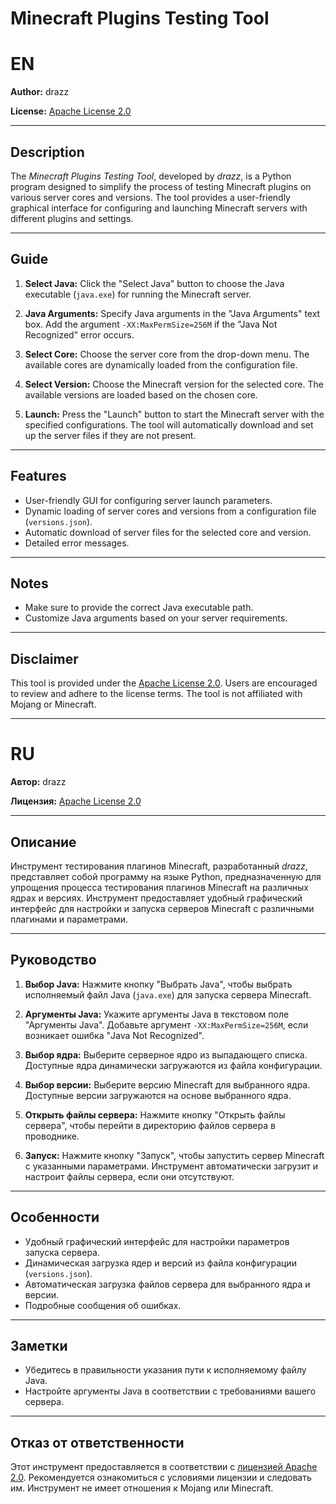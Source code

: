 # Minecraft Plugins Testing Tool
# EN

**Author:** drazz

**License:** [Apache License 2.0](https://www.apache.org/licenses/LICENSE-2.0)

---

## Description
The *Minecraft Plugins Testing Tool*, developed by *drazz*, is a Python program designed to simplify the process of testing Minecraft plugins on various server cores and versions. The tool provides a user-friendly graphical interface for configuring and launching Minecraft servers with different plugins and settings.

---

## Guide

1. **Select Java:**
   Click the "Select Java" button to choose the Java executable (`java.exe`) for running the Minecraft server.

2. **Java Arguments:**
   Specify Java arguments in the "Java Arguments" text box. Add the argument `-XX:MaxPermSize=256M` if the "Java Not Recognized" error occurs.

3. **Select Core:**
   Choose the server core from the drop-down menu. The available cores are dynamically loaded from the configuration file.

4. **Select Version:**
   Choose the Minecraft version for the selected core. The available versions are loaded based on the chosen core.
   
6. **Launch:**
   Press the "Launch" button to start the Minecraft server with the specified configurations. The tool will automatically download and set up the server files if they are not present.

---

## Features
- User-friendly GUI for configuring server launch parameters.
- Dynamic loading of server cores and versions from a configuration file (`versions.json`).
- Automatic download of server files for the selected core and version.
- Detailed error messages.

---

## Notes
- Make sure to provide the correct Java executable path.
- Customize Java arguments based on your server requirements.

---

## Disclaimer
This tool is provided under the [Apache License 2.0](https://www.apache.org/licenses/LICENSE-2.0). Users are encouraged to review and adhere to the license terms. The tool is not affiliated with Mojang or Minecraft.

---

# RU

**Автор:** drazz

**Лицензия:** [Apache License 2.0](https://www.apache.org/licenses/LICENSE-2.0)

---

## Описание
Инструмент тестирования плагинов Minecraft, разработанный *drazz*, представляет собой программу на языке Python, предназначенную для упрощения процесса тестирования плагинов Minecraft на различных ядрах и версиях. Инструмент предоставляет удобный графический интерфейс для настройки и запуска серверов Minecraft с различными плагинами и параметрами.

---

## Руководство

1. **Выбор Java:**
   Нажмите кнопку "Выбрать Java", чтобы выбрать исполняемый файл Java (`java.exe`) для запуска сервера Minecraft.

2. **Аргументы Java:**
   Укажите аргументы Java в текстовом поле "Аргументы Java". Добавьте аргумент `-XX:MaxPermSize=256M`, если возникает ошибка "Java Not Recognized".

3. **Выбор ядра:**
   Выберите серверное ядро из выпадающего списка. Доступные ядра динамически загружаются из файла конфигурации.

4. **Выбор версии:**
   Выберите версию Minecraft для выбранного ядра. Доступные версии загружаются на основе выбранного ядра.

5. **Открыть файлы сервера:**
   Нажмите кнопку "Открыть файлы сервера", чтобы перейти в директорию файлов сервера в проводнике.

6. **Запуск:**
   Нажмите кнопку "Запуск", чтобы запустить сервер Minecraft с указанными параметрами. Инструмент автоматически загрузит и настроит файлы сервера, если они отсутствуют.

---

## Особенности
- Удобный графический интерфейс для настройки параметров запуска сервера.
- Динамическая загрузка ядер и версий из файла конфигурации (`versions.json`).
- Автоматическая загрузка файлов сервера для выбранного ядра и версии.
- Подробные сообщения об ошибках.

---

## Заметки
- Убедитесь в правильности указания пути к исполняемому файлу Java.
- Настройте аргументы Java в соответствии с требованиями вашего сервера.

---

## Отказ от ответственности
Этот инструмент предоставляется в соответствии с [лицензией Apache 2.0](https://www.apache.org/licenses/LICENSE-2.0). Рекомендуется ознакомиться с условиями лицензии и следовать им. Инструмент не имеет отношения к Mojang или Minecraft.

